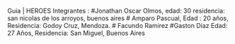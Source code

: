 Guia | HEROES
Integrantes : 
    #Jonathan Oscar Olmos,
    edad: 30
    residencia: san nicolas de los arroyos, buenos aires
    # Amparo Pascual, 
    Edad : 20 años, 
    Residencia: Godoy Cruz, Mendoza.
    # Facundo Ramirez
    #Gaston Diaz
    Edad: 27 Años,
    Residencia: San Miguel, Buenos Aires 
